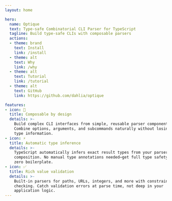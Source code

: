 ```yaml
---
layout: home

hero:
  name: Optique
  text: Type-safe Combinatorial CLI Parser for TypeScript
  tagline: Build type-safe CLIs with composable parsers
  actions:
  - theme: brand
    text: Install
    link: /install
  - theme: alt
    text: Why
    link: /why
  - theme: alt
    text: Tutorial
    link: /tutorial
  - theme: alt
    text: GitHub
    link: https://github.com/dahlia/optique

features:
- icon: 🧩
  title: Composable by design
  details: >-
    Build complex CLI interfaces from simple, reusable parser components.
    Combine options, arguments, and subcommands naturally without losing
    type information.
- icon: ⚡
  title: Automatic type inference
  details: >-
    TypeScript automatically infers exact result types from your parser
    composition. No manual type annotations needed—get full type safety with
    zero boilerplate.
- icon: ✅
  title: Rich value validation
  details: >-
    Built-in parsers for paths, URLs, integers, and more with constraint
    checking. Catch validation errors at parse time, not deep in your
    application logic.
---
```

